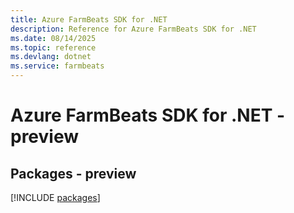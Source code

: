 ```yaml
---
title: Azure FarmBeats SDK for .NET
description: Reference for Azure FarmBeats SDK for .NET
ms.date: 08/14/2025
ms.topic: reference
ms.devlang: dotnet
ms.service: farmbeats
---
```

# Azure FarmBeats SDK for .NET - preview
## Packages - preview
[!INCLUDE [packages](farmbeats-index.md)]